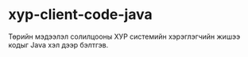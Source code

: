 # xyp-client-code-java
Төрийн мэдээлэл солилцооны ХУР системийн хэрэглэгчийн жишээ кодыг Java хэл дээр бэлтгэв.
